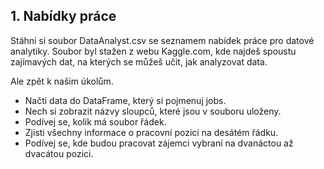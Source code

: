 ## 1. Nabídky práce
Stáhni si soubor DataAnalyst.csv se seznamem nabídek práce pro datové analytiky. Soubor byl stažen z webu Kaggle.com, kde najdeš spoustu zajímavých dat, na kterých se můžeš učit, jak analyzovat data.

Ale zpět k našim úkolům.

- Načti data do DataFrame, který si pojmenuj jobs.
- Nech si zobrazit názvy sloupců, které jsou v souboru uloženy.
- Podívej se, kolik má soubor řádek.
- Zjisti všechny informace o pracovní pozici na desátém řádku.
- Podívej se, kde budou pracovat zájemci vybraní na dvanáctou až dvacátou pozici.
